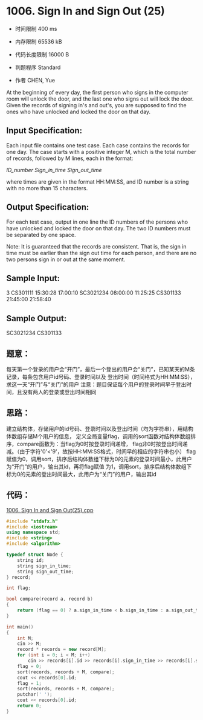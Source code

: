 ﻿# 1006. Sign In and Sign Out (25)



* 时间限制 400 ms

* 内存限制 65536 kB

* 代码长度限制 16000 B

* 判题程序 Standard 

* 作者 CHEN, Yue



At the beginning of every day, the first person who signs in the computer room will unlock the door, 
and the last one who signs out will lock the door. Given the records of signing in's and out's, you 
are supposed to find the ones who have unlocked and locked the door on that day. 




## Input Specification: 

Each input file contains one test case. Each case contains the records for one day. The case starts 
with a positive integer M, which is the total number of records, followed by M lines, each in the format:

*ID_number Sign_in_time Sign_out_time*

where times are given in the format HH:MM:SS, and ID number is a string with no more than 15 characters. 




## Output Specification: 

For each test case, output in one line the ID numbers of the persons who have unlocked and locked the door 
on that day. The two ID numbers must be separated by one space.

Note: It is guaranteed that the records are consistent. That is, the sign in time must be earlier than the 
sign out time for each person, and there are no two persons sign in or out at the same moment.




## Sample Input:
3
CS301111 15:30:28 17:00:10
SC3021234 08:00:00 11:25:25
CS301133 21:45:00 21:58:40

## Sample Output:
SC3021234 CS301133




## 题意：

每天第一个登录的用户会“开门”，最后一个登出的用户会“关门”，已知某天的M条记录，每条包含用户id号码、登录时间以及
登出时间（时间格式为HH:MM:SS），求这一天“开门”与“关门”的用户
注意：题目保证每个用户的登录时间早于登出时间，且没有两人的登录或登出时间相同


## 思路：

建立结构体，存储用户的id号码、登录时间以及登出时间（均为字符串），用结构体数组存储M个用户的信息，
定义全局变量flag，调用<algorithm>的sort函数对结构体数组排序，compare函数为：当flag为0时按登录时间递增，
flag非0时按登出时间递减。（由于字符'0'<'9'，故按HH:MM:SS格式，时间早的相应的字符串也小）
flag赋值为0，调用sort，排序后结构体数组下标为0的元素的登录时间最小，此用户为“开门”的用户，输出其id，再将flag赋值
为1，调用sort，排序后结构体数组下标为0的元素的登出时间最大，此用户为“关门”的用户，输出其id

## 代码：

[1006. Sign In and Sign Out(25).cpp](https://github.com/jerrykcode/PAT-Practise/blob/master/PAT%20Advanced%20Level%20Practise/1006.%20Sign%20In%20and%20Sign%20Out(25)/1006.%20Sign%20In%20and%20Sign%20Out%20(25).cpp)


```cpp
#include "stdafx.h"
#include <iostream>
using namespace std;
#include <string>
#include <algorithm>

typedef struct Node {
	string id;
	string sign_in_time;
	string sign_out_time;
} record;

int flag;

bool compare(record a, record b)
{
	return (flag == 0) ? a.sign_in_time < b.sign_in_time : a.sign_out_time > b.sign_out_time;
}

int main()
{
	int M;
	cin >> M;
	record * records = new record[M];
	for (int i = 0; i < M; i++) 
		cin >> records[i].id >> records[i].sign_in_time >> records[i].sign_out_time;
	flag = 0;
	sort(records, records + M, compare);
	cout << records[0].id;
	flag = 1;
	sort(records, records + M, compare);
	putchar(' ');
	cout << records[0].id;
	return 0;
}
```
